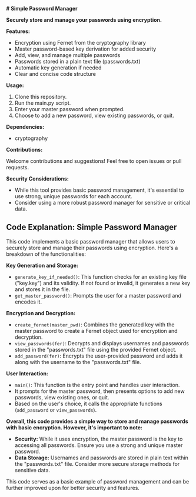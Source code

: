  **# Simple Password Manager**

**Securely store and manage your passwords using encryption.**

**Features:**

-  Encryption using Fernet from the cryptography library
-  Master password-based key derivation for added security
-  Add, view, and manage multiple passwords
-  Passwords stored in a plain text file (passwords.txt)
-  Automatic key generation if needed
-  Clear and concise code structure

**Usage:**

1. Clone this repository.
2. Run the main.py script.
3. Enter your master password when prompted.
4. Choose to add a new password, view existing passwords, or quit.

**Dependencies:**

- cryptography

**Contributions:**

Welcome contributions and suggestions! Feel free to open issues or pull requests.

**Security Considerations:**

- While this tool provides basic password management, it's essential to use strong, unique passwords for each account.
- Consider using a more robust password manager for sensitive or critical data.



## Code Explanation: Simple Password Manager

This code implements a basic password manager that allows users to securely store and manage their passwords using encryption. Here's a breakdown of the functionalities:

**Key Generation and Storage:**

- `generate_key_if_needed()`: This function checks for an existing key file ("key.key") and its validity. If not found or invalid, it generates a new key and stores it in the file.
- `get_master_password()`: Prompts the user for a master password and encodes it.

**Encryption and Decryption:**

- `create_fernet(master_pwd)`: Combines the generated key with the master password to create a Fernet object used for encryption and decryption.
- `view_passwords(fer)`: Decrypts and displays usernames and passwords stored in the "passwords.txt" file using the provided Fernet object.
- `add_password(fer)`: Encrypts the user-provided password and adds it along with the username to the "passwords.txt" file.

**User Interaction:**

- `main()`: This function is the entry point and handles user interaction.
- It prompts for the master password, then presents options to add new passwords, view existing ones, or quit.
- Based on the user's choice, it calls the appropriate functions (`add_password` or `view_passwords`).

**Overall, this code provides a simple way to store and manage passwords with basic encryption. However, it's important to note:**

- **Security:** While it uses encryption, the master password is the key to accessing all passwords. Ensure you use a strong and unique master password.
- **Data Storage:** Usernames and passwords are stored in plain text within the "passwords.txt" file. Consider more secure storage methods for sensitive data.

This code serves as a basic example of password management and can be further improved upon for better security and features.
